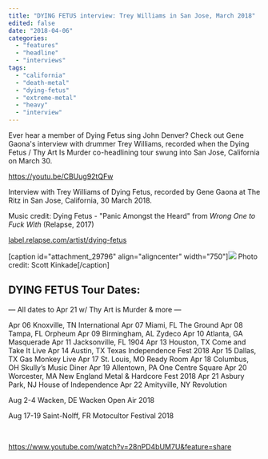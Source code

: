 ```yaml
---
title: "DYING FETUS interview: Trey Williams in San Jose, March 2018"
edited: false
date: "2018-04-06"
categories:
  - "features"
  - "headline"
  - "interviews"
tags:
  - "california"
  - "death-metal"
  - "dying-fetus"
  - "extreme-metal"
  - "heavy"
  - "interview"
---
```


Ever hear a member of Dying Fetus sing John Denver? Check out Gene Gaona's interview with drummer Trey Williams, recorded when the Dying Fetus / Thy Art Is Murder co-headlining tour swung into San Jose, California on March 30.

https://youtu.be/CBUug92tQFw

Interview with Trey Williams of Dying Fetus, recorded by Gene Gaona at The Ritz in San Jose, California, 30 March 2018.

Music credit: Dying Fetus - "Panic Amongst the Heard" from _Wrong One to Fuck With_ (Relapse, 2017)

[label.relapse.com/artist/dying-fetus](http://label.relapse.com/artist/dying-fetus/)

\[caption id="attachment\_29796" align="aligncenter" width="750"\]![](https://www.hellbound.ca/wp-content/uploads/2018/04/Dying-Fetus_John-Sisk.jpg) Photo credit: Scott Kinkade\[/caption\]

## DYING FETUS Tour Dates:

— All dates to Apr 21 w/ Thy Art is Murder & more —

Apr 06 Knoxville, TN International Apr 07 Miami, FL The Ground Apr 08 Tampa, FL Orpheum Apr 09 Birmingham, AL Zydeco Apr 10 Atlanta, GA Masquerade Apr 11 Jacksonville, FL 1904 Apr 13 Houston, TX Come and Take It Live Apr 14 Austin, TX Texas Independence Fest 2018 Apr 15 Dallas, TX Gas Monkey Live Apr 17 St. Louis, MO Ready Room Apr 18 Columbus, OH Skully’s Music Diner Apr 19 Allentown, PA One Centre Square Apr 20 Worcester, MA New England Metal & Hardcore Fest 2018 Apr 21 Asbury Park, NJ House of Independence Apr 22 Amityville, NY Revolution

Aug 2-4 Wacken, DE Wacken Open Air 2018

Aug 17-19 Saint-Nolff, FR Motocultor Festival 2018

 

https://www.youtube.com/watch?v=28nPD4bUM7U&feature=share
